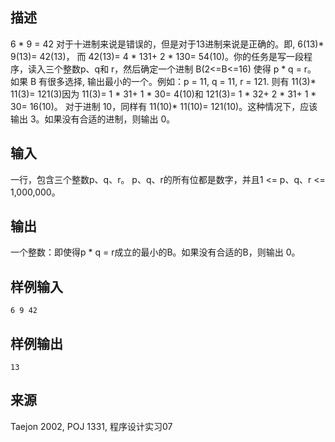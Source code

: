 ## 描述


6 * 9 = 42 对于十进制来说是错误的，但是对于13进制来说是正确的。即, 6(13)* 9(13)= 42(13)， 而 42(13)= 4 * 131+ 2 * 130= 54(10)。你的任务是写一段程序，读入三个整数p、q和 r，然后确定一个进制 B(2<=B<=16) 使得 p * q = r。 如果 B 有很多选择, 输出最小的一个。例如：p = 11, q = 11, r = 121. 则有 11(3)* 11(3)= 121(3)因为 11(3)= 1 * 31+ 1 * 30= 4(10)和 121(3)= 1 * 32+ 2 * 31+ 1 * 30= 16(10)。 对于进制 10，同样有 11(10)* 11(10)= 121(10)。这种情况下，应该输出 3。如果没有合适的进制，则输出 0。

## 输入


一行，包含三个整数p、q、r。 p、q、r的所有位都是数字，并且1 <= p、q、r <= 1,000,000。

## 输出


一个整数：即使得p * q = r成立的最小的B。如果没有合适的B，则输出 0。

## 样例输入


```
6 9 42
```


## 样例输出


```
13
```


## 来源


Taejon 2002, POJ 1331, 程序设计实习07

